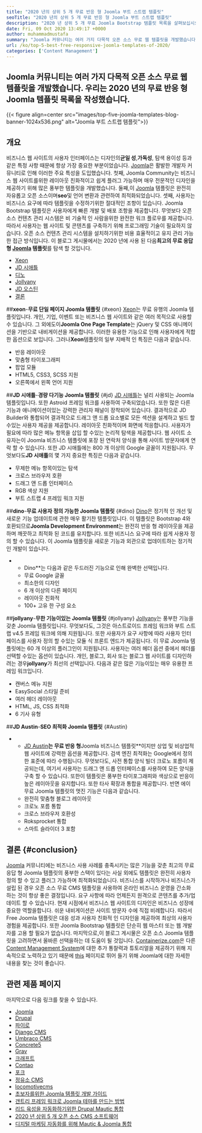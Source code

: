 ```yaml
---
title: "2020 년의 상위 5 개 무료 반응 형 Joomla 부트 스트랩 템플릿" 
seoTitle: "2020 년의 상위 5 개 무료 반응 형 Joomla 부트 스트랩 템플릿" 
description: "2020 년 상위 5 개 무료 Joomla Bootstrap 템플릿 목록을 살펴보십시오. 비즈니스 웹 사이트의 디자인 및 사용자 경험에 맞는 최고의 것을 선택하십시오." 
date: Fri, 09 Oct 2020 13:49:17 +0000
author: muhammadmustafa
summary: "Joomla 커뮤니티는 여러 가지 다목적 오픈 소스 무료 웹 템플릿을 개발했습니다. 우리는 2020 년의 무료 반응 형 Joomla 템플릿 목록을 작성했습니다." 
url: /ko/top-5-best-free-responsive-joomla-templates-of-2020/
categories: ['Content Management']
---
```


## Joomla 커뮤니티는 여러 가지 다목적 오픈 소스 무료 웹 템플릿을 개발했습니다. 우리는 2020 년의 무료 반응 형 Joomla 템플릿 목록을 작성했습니다.

{{< figure align=center src="images/top-five-joomla-templates-blog-banner-1024x536.png" alt="Joomla 부트 스트랩 템플릿">}}


## 개요
비즈니스 웹 사이트의 사용자 인터페이스는 디자인의**균일 성**,**가독성**, 탐색 용이성 등과 같은 특정 사항 때문에 항상 가장 중요한 부분이었습니다. [Joomla][1]은 활발한 개발자 커뮤니티로 인해 이러한 주요 특성을 도입했습니다. 첫째, Joomla Community는 비즈니스 웹 사이트를위한 레이아웃 친화적이고 쉽게 플러그 가능하며 매우 전문적인 디자인을 제공하기 위해 많은 풍부한 템플릿을 개발했습니다. 둘째,이 [Joomla][1] 템플릿은 완전히 자유롭고 오픈 소스이며**seo**및 언어 변환과 관련하여 최적화되었습니다. 셋째, 사용자는 비즈니스 요구에 따라 템플릿을 수정하기위한 절대적인 조항이 있습니다. Joomla Bootstrap 템플릿은 사용자에게 빠른 개발 및 배포 조항을 제공합니다. 무엇보다 오픈 소스 컨텐츠 관리 시스템은 비 기술적 인 사람을위한 완전한 워크 플로우를 제공합니다. 따라서 사용자는 웹 사이트 및 콘텐츠를 구축하기 위해 프로그래밍 기술이 필요하지 않습니다. 오픈 소스 컨텐츠 관리 시스템을 설치하기위한 비용 효율적이고 유지 관리 가능한 접근 방식입니다. 이 블로그 게시물에서는 2020 년에 사용 된 다음**최고의 무료 응답 형 [Joomla][1] 템플릿**를 탐색 할 것입니다.
  * [Xeon][2]
  * [JD 시애틀][3]
  * [디노][4]
  * [Jollyany][5]
  * [JD 오스틴][6]
  * [결론][7]

##**xeon**-**무료 단일 페이지 Joomla 템플릿** {#xeon}
[Xeon][8]는 무료 유행의 Joomla 템플릿입니다. 개인, 기업, 이벤트 또는 비즈니스 웹 사이트와 같은 여러 목적으로 사용할 수 있습니다. 그 외에도이**Joomla One Page Template**는 jQuery 및 CSS 애니메이션을 기반으로 내비게이션을 제공합니다. 이러한 유용한 기능으로 인해 사용자에게 적합한 옵션으로 보입니다.
그러나**Xeon**템플릿의 일부 지배적 인 특징은 다음과 같습니다.
  * 반응 레이아웃
  * 맞춤형 타이포그래피
  * 팝업 모듈
  * HTML5, CSS3, SCSS 지원
  * 오른쪽에서 왼쪽 언어 지원

##**JD 시애틀**-**경량 다기능 Joomla 템플릿** {#jd}
[JD 시애틀][9]는 널리 사용되는 Joomla 템플릿입니다. 또한 Astroid 프레임 워크를 사용하여 구축되었습니다. 또한 많은 다른 기능과 애니메이션이있는 강력한 관리자 패널이 장착되어 있습니다. 결과적으로 JD Builder와 통합되어 결과적으로 드래그 앤 드롭 요소별로 모든 섹션을 설계하고 빌드 할 수있는 사용자 제공을 제공합니다. 레이아웃 친화적이며 화면에 적응합니다. 사용자가 필요에 따라 많은 메뉴 항목을 삽입 할 수있는 논리적 탐색을 제공합니다. 웹 사이트 소유자는이 Joomla 비즈니스 템플릿에 포장 된 연락처 양식을 통해 사이트 방문자에게 연락 할 수 있습니다. 또한 JD 시애틀에는 800 개 이상의 Google 글꼴이 지원됩니다.
무엇보다도**JD 시애틀**의 몇 가지 중요한 특징은 다음과 같습니다.
  * 무제한 메뉴 항목이있는 탐색
  * 크로스 브라우저 호환
  * 드래그 앤 드롭 인터페이스
  * RGB 색상 지원
  * 부트 스트랩 4 프레임 워크 지원

##**dino**-**무료 사용자 정의 가능한 Joomla 템플릿** {#dino}
[Dino][10]은 정기적 인 개선 및 새로운 기능 업데이트에 관한 매우 활기찬 템플릿입니다. 이 템플릿은 Bootstrap 4와 호환되므로**Joomla Development Environment**는 완전히 반응 형 레이아웃을 제공하며 깨끗하고 최적화 된 코드를 유지합니다. 또한 비즈니스 요구에 따라 쉽게 사용자 정의 할 수 있습니다. 이 Joomla 템플릿을 새로운 기능과 외관으로 업데이트하는 정기적 인 개발이 있습니다.
* * Dino**는 다음과 같은 두드러진 기능으로 인해 완벽한 선택입니다.
  * 무료 Google 글꼴
  * 최소한의 디자인
  * 6 개 이상의 다른 페이지
  * 레이아웃 친화적
  * 100+ 고유 한 구성 요소

##**jollyany**-**무한 기능이있는 Joomla 템플릿** {#jollyany}
[Jollyany][11]는 풍부한 기능을 갖춘 Joomla 템플릿입니다. 무엇보다도, 그것은 아스트로이드 프레임 워크와 부트 스트랩 v4.5 프레임 워크에 의해 지원됩니다. 또한 사용자가 요구 사항에 따라 사용자 인터페이스를 사용자 정의 할 수있는 모듈 식 프론트 엔드가 제공됩니다. 이 무료 Joomla 템플릿에는 60 개 이상의 플러그인이 지원됩니다. 사용자는 여러 헤더 옵션 중에서 헤더를 선택할 수있는 옵션이 있습니다. 개인, 블로그, 회사 또는 블로그 웹 사이트를 디자인하려는 경우**jollyany**가 최선의 선택입니다.
다음과 같은 많은 기능이있는 매우 유용한 프레임 워크입니다.
  * 캔버스 메뉴 지원
  * EasySocial 스타일 준비
  * 여러 헤더 레이아웃
  * HTML, JS, CSS 최적화
  * 6 기사 유형

##**JD Austin**-**SEO 최적화 Joomla 템플릿** {#Austin}
* * [JD Austin][12]**는 무료 반응 형**Joomla 비즈니스 템플릿**이지만 상업 및 비상업적 웹 사이트에 강력한 옵션을 제공합니다. 검색 엔진 최적화는 Google에서 정의한 표준에 따라 수행됩니다. 무엇보다도, 사전 통합 양식 빌더 크로노 포름이 제공되는데, 여기서 사용자는 드래그 앤 드롭 인터페이스를 사용하여 모든 양식을 구축 할 수 있습니다. 또한이 템플릿은 풍부한 타이포그래피와 색상으로 반응이 높은 레이아웃을 유지합니다. 또한 타사 확장과 통합을 제공합니다.
반면 에이 무료 Joomla 템플릿의 멋진 기능은 다음과 같습니다.
  * 완전히 맞춤형 블로그 레이아웃
  * 크로노 포름 통합
  * 크로스 브라우저 호환성
  * Roksprocket 통합
  * 스마트 슬라이더 3 포함

## 결론   {#conclusion}
[Joomla][1] 커뮤니티에는 비즈니스 사용 사례를 충족시키는 많은 기능을 갖춘 최고의 무료 응답 형 Joomla 템플릿의 풍부한 스택이 있다는 사실 외에도 템플릿은 완전히 사용자 정의 할 수 있고 플러그 가능하며 최적화되었습니다. 비즈니스를 시작하거나 비즈니스가 설립 된 경우 오픈 소스 무료 CMS 템플릿을 사용하여 온라인 비즈니스 운영을 간소화하는 것이 항상 좋은 결정입니다. 요구 사항에 따라 언제든지 원격으로 콘텐츠를 추가/업데이트 할 수 있습니다. 현재 시점에서 비즈니스 웹 사이트의 디자인은 비즈니스 성장에 중요한 역할을합니다. 쉬운 내비게이션은 사이트 방문자 수에 직접 비례합니다. 따라서 Free Joomla 템플릿은 대응 성과 사용자 친화적 인 디자인을 제공하여 최상의 사용자 경험을 제공합니다. 또한 Joomla Bootstrap 템플릿은 단순히 웹 마스터 또는 웹 개발자를 고용 할 필요가 없습니다. 마지막으로,이 블로그 게시물은 오픈 소스 Joomla 템플릿을 고려하면서 올바른 선택을하는 데 도움이 될 것입니다.
[Containerize.com][13]은 다른 [Content Management System][14]에 대한 추가 통찰력과 튜토리얼을 제공하기 위해 지속적으로 노력하고 있기 때문에 [this][1] 페이지로 뛰어 들기 위해 Joomla에 대한 자세한 내용을 찾는 것이 좋습니다.

## 관련 제품 페이지
마지막으로 다음 링크를 찾을 수 있습니다.
  * [Joomla][15]
  * [Drupal][16]
  * [파이로][17]
  * [Django CMS][18]
  * [Umbraco CMS][19]
  * [Concrete5][20]
  * [Grav][21]
  * [크래프트][22]
  * [Contao][23]
  * [][24][포크][24]
  * [][24][정유소 CMS][25]
  * [][24][locomotivecms][26]
  * [초보자를위한 Joomla 템플릿 개발 가이드][27]
  * [갠트리 프레임 워크로 Joomla 테마를 만드는 방법][28]
  * [리드 육성을 자동화하기위한 Drupal Mautic 통합][29]
  * [2020 년 상위 5 개 오픈 소스 CMS 소프트웨어][30]
  * [디지털 마케팅 자동화를 위해 Mautic & Joomla 통합][31]

  
[1]: https://href.li/?https://products.containerize.com/content-management/joomla
[2]: #xeon
[3]: #jd
[4]: #dino
[5]: #jollyany
[6]: #austin
[7]: #Conclusion
[8]: https://www.joomshaper.com/joomla-templates/xeon
[9]: https://www.joomdev.com/products/templates/jd-seattle-template
[10]: https://www.templaza.com/download/joomla-templates/tz_membership/downloadinfo/222-tz-dino.html
[11]: https://www.templaza.com/download/joomla-templates/tz_membership/downloadinfo/223-tz-jollyany.html
[12]: https://www.joomdev.com/products/templates/jd-austin-template
[13]: https://href.li/?https://www.containerize.com/
[14]: https://href.li/?https://products.containerize.com/content-management
[15]: https://products.containerize.com/content-management/joomla
[16]: https://products.containerize.com/content-management/drupal
[17]: https://products.containerize.com/content-management/pyro
[18]: https://products.containerize.com/content-management/django
[19]: https://products.containerize.com/content-management/umbraco
[20]: https://products.containerize.com/content-management/concrete5
[21]: https://products.containerize.com/content-management/grav
[22]: https://products.containerize.com/content-management/craft
[23]: https://products.containerize.com/content-management/contao
[24]: https://products.containerize.com/content-management/fork
[25]: https://products.containerize.com/content-management/refinery-cms
[26]: https://products.containerize.com/content-management/locomotive-cms
[27]: https://blog.containerize.com/content-management/responsive-joomla-templates-tutorial/
[28]: https://blog.containerize.com/content-management/how-to-create-joomla-theme-joomla-gantry-framework/
[29]: https://blog.containerize.com/content-management/drupal-tutorial-automate-lead-growth-with-drupal-mautic/
[30]: https://blog.containerize.com/content-management/top-5-open-source-content-management-systems-for-2020/
[31]: https://blog.containerize.com/content-management/integrate-mautic-with-joomla-for-marketing-automation/

